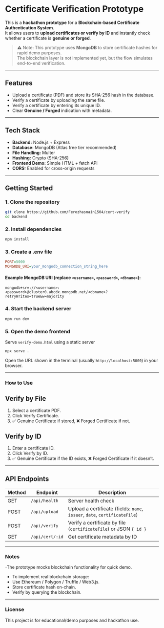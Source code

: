 # Certificate Verification Prototype

This is a **hackathon prototype** for a **Blockchain-based Certificate Authentication System**.  
It allows users to **upload certificates or verify by ID** and instantly check whether a certificate is **genuine or forged**.

> ⚠️ Note: This prototype uses **MongoDB** to store certificate hashes for rapid demo purposes.  
> The blockchain layer is not implemented yet, but the flow simulates end-to-end verification.

---

## Features

- Upload a certificate (PDF) and store its SHA-256 hash in the database.
- Verify a certificate by uploading the same file.
- Verify a certificate by entering its unique ID.
- Clear **Genuine / Forged** indication with metadata.

---

## Tech Stack

- **Backend:** Node.js + Express
- **Database:** MongoDB (Atlas free tier recommended)
- **File Handling:** Multer
- **Hashing:** Crypto (SHA-256)
- **Frontend Demo:** Simple HTML + fetch API
- **CORS:** Enabled for cross-origin requests

---

## Getting Started

### 1. Clone the repository
```bash
git clone https://github.com/Ferozhasnain1504/cert-verify
cd backend
```
### 2. Install dependencies
```bash
npm install
```
### 3. Create a .env file
```ini
PORT=5000
MONGODB_URI=your_mongodb_connection_string_here
```
#### Example MongoDB URI (replace ```<username>```, ```<password>```, ```<dbname>```):
```php-template
mongodb+srv://<username>:<password>@cluster0.abcdx.mongodb.net/<dbname>?retryWrites=true&w=majority
```
### 4. Start the backend server
```bash
npm run dev
```
### 5. Open the demo frontend
Serve ```verify-demo.html``` using a static server
```bash
npx serve .
```
Open the URL shown in the terminal (usually ```http://localhost:5000```) in your browser.

----

### How to Use

## Verify by File

1. Select a certificate PDF.
2. Click Verify Certificate.
3. ✅ Genuine Certificate if stored, ❌ Forged Certificate if not.

## Verify by ID

1. Enter a certificate ID.
2. Click Verify by ID.
3. ✅ Genuine Certificate if the ID exists, ❌ Forged Certificate if it doesn’t.

---

## API Endpoints

| Method | Endpoint        | Description                                                                |
| ------ | --------------- | -------------------------------------------------------------------------- |
| GET    | `/api/health`   | Server health check                                                        |
| POST   | `/api/upload`   | Upload a certificate (fields: `name`, `issuer`, `date`, `certificateFile`) |
| POST   | `/api/verify`   | Verify a certificate by file (`certificateFile`) or JSON `{ id }`          |
| GET    | `/api/cert/:id` | Get certificate metadata by ID                                             |

---
### Notes

 -The prototype mocks blockchain functionality for quick demo.
 - To implement real blockchain storage:
 - Use Ethereum / Polygon / Truffle / Web3.js.
 - Store certificate hash on-chain.
 - Verify by querying the blockchain.

---

### License

This project is for educational/demo purposes and hackathon use.
